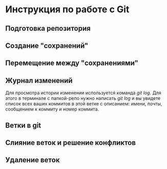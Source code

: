 # Инструкция по работе с Git

## Подготовка репозитория

## Создание "сохранений"

## Перемещение между "сохранениями"

## Журнал изменений 
Для просмотра истории изменении используется команда *git log*. Для этого в терминале с папкой-репо нужно написать *git log* и вы увидете список всех ваших коммитов в этой ветке с описанием: имени, почты, сообщением к коммиту и номер коммита.

## Ветки в git

## Слияние веток и решение конфликтов 

## Удаление веток
